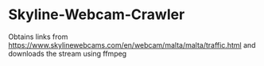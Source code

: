 # Skyline-Webcam-Crawler
Obtains links from https://www.skylinewebcams.com/en/webcam/malta/malta/traffic.html and downloads the stream using ffmpeg
